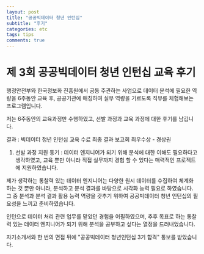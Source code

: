 ```yaml
---
layout: post
title: "공공빅데이터 청년 인턴십"
subtitle: "후기"
categories: etc
tags: tips
comments: true
---
```



# 제 3회 공공빅데이터 청년 인턴십 교육 후기

  행정안전부와 한국정보화 진흥원에서 공동 주관하는 사업으로 데이터 분석에 필요한 
  역량을 6주동안 교육 후, 공공기관에 매칭하여 실무 역량을 기르도록 직무를 체험해보는 
  프로그램입니다.

  저는 6주동안의 교육과정만 수행하였고, 선발 과정과 교육 과정에 대한 후기를 남깁니다.

 결과 :
 빅데이터 청년 인턴십 교육 수료
 최종 결과 보고회 최우수상 - 경상권

 1) 선발 과정
 지원 동기 :
 데이터 엔지니어가 되기 위해 분석에 대한 이해도 필요하다고 생각하였고, 교육 뿐만 아니라
 직접 실무까지 경험 할 수 있다는 매력적인 프로젝트에 지원하였습니다. 

 제가 생각하는 통찰력 있는 데이터 엔지니어는 다양한 원시 데이터를 수집하여 체계화 하는 것 뿐만
 아니라, 분석하고 분석 결과를 바탕으로 시각화 능력 필요로 하였습니다. 
 그 중 분석과 분석 결과 활용 능력 역량을 갖추기 위하여 공공빅데이터 청년 인턴십의 필요성을
 느끼고 준비하였습니다. 

 인턴으로 데이터 처리 관련 업무를 맡았던 경험을 어필하였으며, 추후 목표로 하는
 통찰력 있는 데이터 엔지니어가 되기 위해 분석을 공부하고 싶다는 열정을 드러내었습니다. 

자기소개서와 한 번의 면접 뒤에 "공공빅데이터 청년인턴십 3기 합격" 통보를 받았습니다.
 
